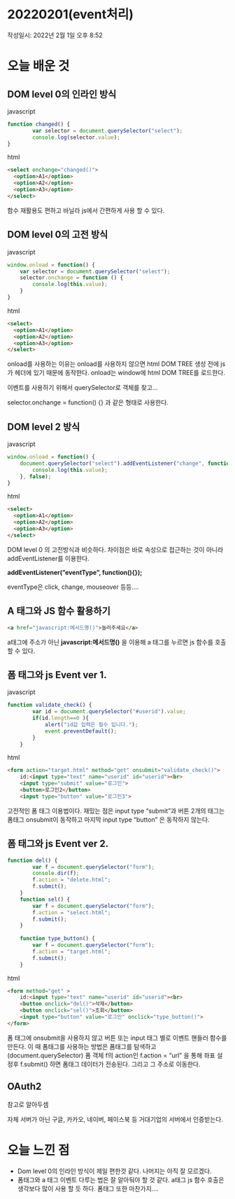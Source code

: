 # 20220201(event처리)

작성일시: 2022년 2월 1일 오후 8:52

# 오늘 배운 것

## DOM level 0의 인라인 방식

javascript

```jsx
function changed() {
		var selector = document.querySelector("select");
		console.log(selector.value);
}

```

html

```html
<select onchange="changed()">
  <option>A1</option>
  <option>A2</option>
  <option>A3</option>
</select>
```

함수 재활용도 편하고 바닐라 js에서 간편하게 사용 할 수 있다.

## DOM level 0의 고전 방식

javascript

```jsx
window.onload = function() {
	var selector = document.querySelector("select");
	selector.onchange = function () {
		console.log(this.value);
	}
}
```

html

```html
<select>
  <option>A1</option>
  <option>A2</option>
  <option>A3</option>
</select>
```

onload를 사용하는 이유는 onload를 사용하지 않으면 html DOM TREE 생성 전에 js가 헤더에 있기 때문에 동작한다. onload는 window에 html DOM TREE를 로드한다.

이벤트를 사용하기 위해서 querySelector로 객체를 찾고... 

selector.onchange = function() {} 과 같은 형태로 사용한다.

## DOM level 2 방식

javascript

```jsx
window.onload = function() { 
	document.querySelector("select").addEventListener("change", function(){
		console.log(this.value);
	}, false);
}
```

html

```html
<select>
  <option>A1</option>
  <option>A2</option>
  <option>A3</option>
</select>
```

DOM level 0 의 고전방식과 비슷하다.  차이점은 바로 속성으로 접근하는 것이 아니라 addEventListener를 이용한다.

**addEventListener(”eventType”, function(){});**

eventType은 click, change, mouseover 등등....

## A 태그와 JS 함수 활용하기

```html
<a href="javascript:메서드명()">눌러주세요</a>
```

a태그에 주소가 아닌 **javascript:메서드명()** 을 이용해 a 태그를 누르면 js 함수를 호출 할 수 있다.

## 폼 태그와 js Event  ver 1.

javascript

```jsx
function validate_check() {
		var id = document.querySelector("#userid").value;
		if(id.length==0 ){
			alert("id값 입력은 필수 입니다.");
			event.preventDefault();
		}
	}
```

html

```html
<form action="target.html" method="get" onsubmit="validate_check()">
	id:<input type="text" name="userid" id="userid"><br>
	<input type="submit" value="로그인">
	<button>로그인2</button>
	<input type="button" value="로그인3">
```

고전적인 폼 태그 이용법이다. 재밌는 점은 input type “submit”과 버튼 2개의 태그는 폼태그 onsubmit이 동작하고 마지막 input type “button” 은 동작하지 않는다.

## 폼 태그와 js Event  ver 2.

```jsx
function del() {
		var f = document.querySelector("form");
		console.dir(f);
		f.action = "delete.html";
		f.submit();
	}
	function sel() {
		var f = document.querySelector("form");
		f.action = "select.html";
		f.submit();
	}
	
	function type_button() {
		var f = document.querySelector("form");
		f.action = "target.html";
		f.submit();
	}
```

html

```html
<form method="get" >
	id:<input type="text" name="userid" id="userid"><br>
	<button onclick="del()">삭제</button>
	<button onclick="sel()">조회</button>
	<input type="button" value="로그인" onclick="type_button()">
</form>
```

폼 태그에 onsubmit을 사용하지 않고  버튼 또는 input 태그 별로 이벤트 핸들러 함수를 만든다.  이 때 폼태그를 사용하는 방법은 폼태그를 탐색하고(document.querySelector) 폼 객체 f의 action인 f.action = “url” 을 통해 좌표 설정후 f.submit() 하면 폼태그 데이터가 전송된다. 그리고 그 주소로 이동한다.

## OAuth2

참고로 알아두셈

자체 서버가 아닌 구글, 카카오, 네이버, 페이스북 등 거대기업의 서버에서 인증받는다.

# 오늘 느낀 점

- Dom level 0의 인라인 방식이 제일 편한것 같다. 나머지는 아직 잘 모르겠다.
- 폼태그와 a 태그 이벤트 다루는 법은 잘 알아둬야 할 것 같다. a태그 js 함수 호출은 생각보다 많이 사용 할 듯 하다. 폼태그 또한 마찬가지....